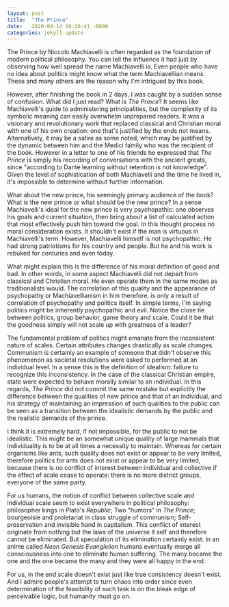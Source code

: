 ```yaml
---
layout: post
title:  "The Prince"
date:   2020-04-14 19:26:41 -0600
categories: jekyll update
---
```


The Prince by Niccolo Machiavelli is often regarded as the foundation of modern political philosophy. You can tell the influence it had just by observing how well spread  the name Machiavelli is. Even people who have no idea about politics might know what the term Machiavellian means. These and many others   are the reason why I'm intrigued by this book.

However, after finishing the book in 2 days, I was caught by a sudden sense of confusion. What did I just read? What is *The Prince*? It seems like Machiavelli's guide to administering principalities, but the complexity of its symbolic meaning can easily overwhelm unprepared readers. It was a visionary and revolutionary work that replaced classical and Christian moral with one of his own creation: one that's justified by the ends not means. Alternatively, it may be a satire as some noted, which may be justified by the dynamic between him and the Medici family who was the recipient of the book. However in a letter to one of his friends he expressed that *The Prince* is simply his recording of conversations with the ancient greats, since "according to Dante learning without retention is not knowledge". Given the level of sophistication of both Machiavelli and the time he lived in, it's impossible to determine without further information.

What about the new prince, his seemingly primary audience of the book? What is the new prince or what should be the new prince? In a sense Machiavelli's ideal for the new prince is very psychopathic: one observes his goals and current situation, then bring about a list of calculated action that most effectively push him toward the goal. In this thought process no moral consideration exists. It shouldn't exist if the man is virtuous in Machiavelli's term. However, Machiavelli himself is not psychopathic. He had strong patriotisms for his country and people. But he and his work is rebuked for centuries and even today. 

What might explain this is the difference of his moral definition of good and bad. In other words, in some aspect Machiavelli did not depart from classical and Christian moral. He even operate them in the same modes as traditionalists would. The correlation of this quality and the appearance of psychopathy or Machiavellianism in him therefore, is only a result of correlation of psychopathy and politics itself. In simple terms, I'm saying politics might be inherently psychopathic and evil. Notice the close tie between politics, group behavior, game theory and scale. Could it be that the goodness simply will not scale up with greatness of a leader? 

The fundamental problem of politics might emanate from the inconsistent nature of scales. Certain attributes changes drastically as scale changes. Communism is certainly an example of someone that didn't observe this phenomenon as societal resolutions were asked to performed at an individual level. In a sense this is the definition of idealism: failure to recognize this inconsistency. In the case of the classical Christian empire,  state were expected to behave morally similar to an individual. In this regards, *The Prince* did not commit the same mistake but explicitly the difference between the qualities of new prince and that of an individual, and his strategy of maintaining an impression of such qualities to the public can be seen as a transition between the idealistic demands by the public and the realistic demands of the prince.

I think it is extremely hard, if not impossible, for the public to not be idealistic. This might be an somewhat unique quality of large mammals that individuality is to be at all times a necessity to maintain. Whereas for certain organisms like ants, such quality does not exist or appear to be very limited, therefore politics for ants does not exist or appear to be very limited, because there is no conflict of interest between individual and collective if the effect of scale cease to operate: there is no more district groups, everyone of the same party. 

For us humans, the notion of conflict between collective scale and individual scale seem to exist everywhere in political philosophy: philosopher kings in Plato's *Republic*; Two "humors" in *The Prince*; bourgeoisie and proletariat in class struggle of communism; Self-preservation and invisible hand in capitalism. This conflict of interest originate from nothing but the laws of the universe it self and therefore cannot be eliminated. But speculation of its elimination certainly exist: In an anime called *Neon Genesis Evanglelion* humans eventually merge all consciousness into one to eliminate human suffering. The many became the one and the one became the many and they were all happy in the end.

For us, in the end scale doesn't exist just like true consistency doesn't exist. And I admire people's attempt to turn chaos into order since even determination of the feasibility of such task is on the bleak edge of perceivable logic, but humanity must go on.